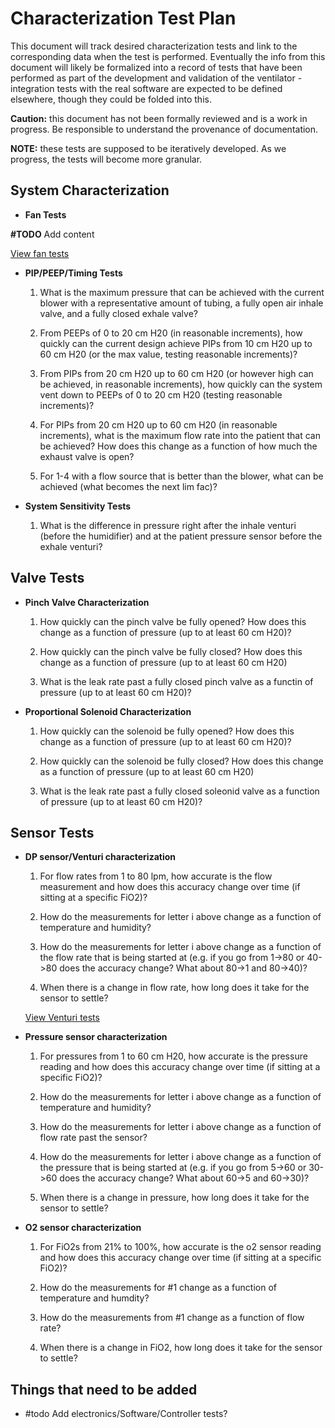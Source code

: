 # Characterization Test Plan

This document will track desired characterization tests and link to the corresponding data when the test is performed. Eventually the info from this document will likely be formalized into a record of tests that have been performed as part of the development and validation of the ventilator - integration tests with the real software are expected to be defined elsewhere, though they could be folded into this.

**Caution:** this document has not been formally reviewed and is a work in progress. Be responsible to understand the provenance of documentation.

**NOTE:** these tests are supposed to be iteratively developed. As we progress, the tests will become more granular.

## System Characterization


* **Fan Tests**

**#TODO** Add content

[View fan tests](blower/characterization-tests)

* **PIP/PEEP/Timing Tests**

    1. What is the maximum pressure that can be achieved with the current blower with a representative amount of tubing, a fully open air inhale valve, and a fully closed exhale valve?

    2. From PEEPs of 0 to 20 cm H20 (in reasonable increments), how quickly can the current design achieve PIPs from 10 cm H20 up to 60 cm H20 (or the max value, testing reasonable increments)?

    3. From PIPs from 20 cm H20 up to 60 cm H20 (or however high can be achieved, in reasonable increments), how quickly can the system vent down to PEEPs of 0 to 20 cm H20 (testing reasonable increments)?

    4. For PIPs from 20 cm H20 up to 60 cm H20 (in reasonable increments), what is the maximum flow rate into the patient that can be achieved? How does this change as a function of how much the exhaust valve is open?

    5. For 1-4 with a flow source that is better than the blower, what can be achieved (what becomes the next lim fac)?

* **System Sensitivity Tests**

    1. What is the difference in pressure right after the inhale venturi (before the humidifier) and at the patient pressure sensor before the exhale venturi?

## Valve Tests

* **Pinch Valve Characterization**

    1. How quickly can the pinch valve be fully opened? How does this change as a function of pressure (up to at least 60 cm H20)?

    2. How quickly can the pinch valve be fully closed? How does this change as a function of pressure (up to at least 60 cm H20)

    3. What is the leak rate past a fully closed pinch valve as a functin of pressure (up to at least 60 cm H20)?

* **Proportional Solenoid Characterization**

    1. How quickly can the solenoid be fully opened? How does this change as a function of pressure (up to at least 60 cm H20)?

    2. How quickly can the solenoid be fully closed? How does this change as a function of pressure (up to at least 60 cm H20)

    3. What is the leak rate past a fully closed soleonid valve as a function of pressure (up to at least 60 cm H20)?

## Sensor Tests

* **DP sensor/Venturi characterization**

    1. For flow rates from 1 to 80 lpm, how accurate is the flow measurement and how does this accuracy change over time (if sitting at a specific FiO2)?

    2. How do the measurements for letter i above change as a function of temperature and humidity?

    3. How do the measurements for letter i above change as a function of the flow rate that is being started at (e.g. if you go from 1->80 or 40->80 does the accuracy change? What about 80->1 and 80->40)?

    4. When there is a change in flow rate, how long does it take for the sensor to settle?

    [View Venturi tests](venturi/characterization-tests/06072020/README.md)

* **Pressure sensor characterization**

    1. For pressures from 1 to 60 cm H20, how accurate is the pressure reading and how does this accuracy change over time (if sitting at a specific FiO2)?

    2. How do the measurements for letter i above change as a function of temperature and humidity?

    3. How do the measurements for letter i above change as a function of flow rate past the sensor?

    4. How do the measurements for letter i above change as a function of the pressure that is being started at (e.g. if you go from 5->60 or 30->60 does the accuracy change? What about 60->5 and 60->30)?

    5. When there is a change in pressure, how long does it take for the sensor to settle?

* **O2 sensor characterization**

    1. For FiO2s from 21% to 100%, how accurate is the o2 sensor reading and how does this accuracy change over time (if sitting at a specific FiO2)?

    2. How do the measurements for #1 change as a function of temperature and humdity?

    3. How do the measurements from #1 change as a function of flow rate?

    4. When there is a change in FiO2, how long does it take for the sensor to settle?

## Things that need to be added

* #todo Add electronics/Software/Controller tests?
